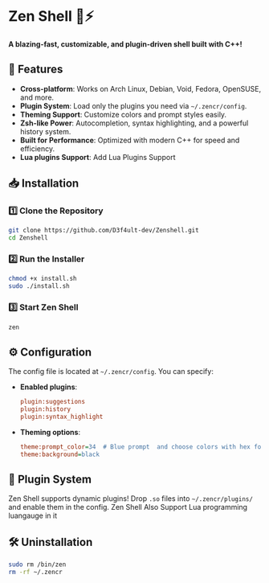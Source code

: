 # Zen Shell 🦈⚡  

**A blazing-fast, customizable, and plugin-driven shell built with C++!**  

## 🚀 Features  
- **Cross-platform**: Works on Arch Linux, Debian, Void, Fedora, OpenSUSE, and more.  
- **Plugin System**: Load only the plugins you need via `~/.zencr/config`.  
- **Theming Support**: Customize colors and prompt styles easily.  
- **Zsh-like Power**: Autocompletion, syntax highlighting, and a powerful history system.  
- **Built for Performance**: Optimized with modern C++ for speed and efficiency.  
- **Lua plugins Support**: Add Lua Plugins Support 

## 📥 Installation  

### 1️⃣ Clone the Repository  
```sh
git clone https://github.com/D3f4ult-dev/Zenshell.git
cd Zenshell
```

### 2️⃣ Run the Installer  
```sh
chmod +x install.sh  
sudo ./install.sh  
```

### 3️⃣ Start Zen Shell  
```sh
zen  
```

## ⚙️ Configuration  

The config file is located at `~/.zencr/config`. You can specify:  
- **Enabled plugins**:  
  ```ini  
  plugin:suggestions  
  plugin:history  
  plugin:syntax_highlight  
  ```  
- **Theming options**:  
  ```ini  
  theme:prompt_color=34  # Blue prompt  and choose colors with hex format 
  theme:background=black  
  ```  

## 🔌 Plugin System  

Zen Shell supports dynamic plugins! Drop `.so` files into `~/.zencr/plugins/` and enable them in the config.
Zen Shell Also Support Lua programming luangauge in it   

## 🛠 Uninstallation  
```sh
sudo rm /bin/zen  
rm -rf ~/.zencr  
```
